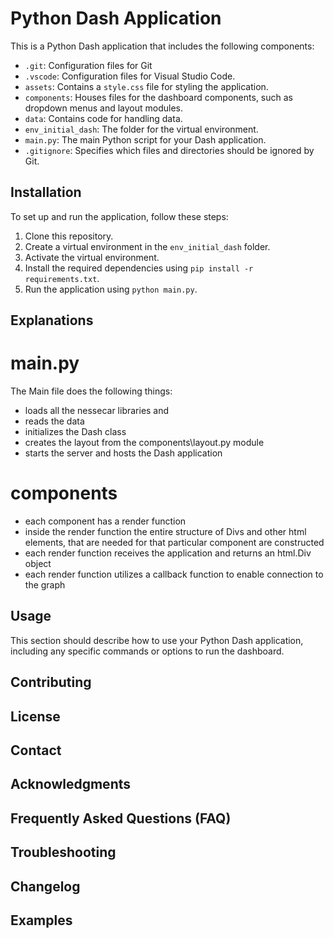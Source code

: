 # Python Dash Application

This is a Python Dash application that includes the following components:

- `.git`: Configuration files for Git
- `.vscode`: Configuration files for Visual Studio Code.
- `assets`: Contains a `style.css` file for styling the application.
- `components`: Houses files for the dashboard components, such as dropdown menus and layout modules.
- `data`: Contains code for handling data.
- `env_initial_dash`: The folder for the virtual environment.
- `main.py`: The main Python script for your Dash application.
- `.gitignore`: Specifies which files and directories should be ignored by Git.

## Installation

To set up and run the application, follow these steps:

1. Clone this repository.
2. Create a virtual environment in the `env_initial_dash` folder.
3. Activate the virtual environment.
4. Install the required dependencies using `pip install -r requirements.txt`.
5. Run the application using `python main.py`.

## Explanations

# main.py

The Main file does the following things:
- loads all the nessecar libraries and
- reads the data
- initializes the Dash class
- creates the layout from the components\layout.py module
- starts the server and hosts the Dash application

# components

- each component has a render function
- inside the render function the entire structure of Divs and other html elements, that are needed for that particular component are constructed
- each render function receives the application and returns an html.Div object
- each render function utilizes a callback function to enable connection to the graph

## Usage

This section should describe how to use your Python Dash application, including any specific commands or options to run the dashboard.

## Contributing

## License

## Contact

## Acknowledgments

## Frequently Asked Questions (FAQ)

## Troubleshooting

## Changelog

## Examples


